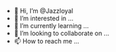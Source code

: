 - 👋 Hi, I’m @Jazzloyal
- 👀 I’m interested in ...
- 🌱 I’m currently learning ...
- 💞️ I’m looking to collaborate on ...
- 📫 How to reach me ...

<!---
Jazzloyal/Jazzloyal is a ✨ special ✨ repository because its `README.md` (this file) appears on your GitHub profile.
You can click the Preview link to take a look at your changes.
--->
